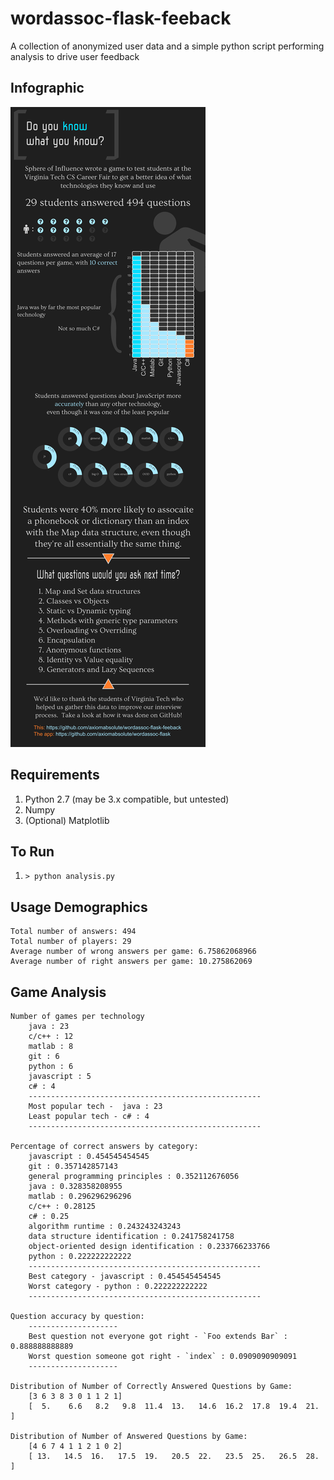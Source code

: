 wordassoc-flask-feeback
=======================

A collection of anonymized user data and a simple python script performing analysis to drive user feedback

## Infographic

![VT CSRC Infographic](VTFeedbackInfographic.png)

## Requirements

1. Python 2.7 (may be 3.x compatible, but untested)
2. Numpy
3. (Optional) Matplotlib

## To Run
1. ```> python analysis.py```

## Usage Demographics

	Total number of answers: 494
	Total number of players: 29
	Average number of wrong answers per game: 6.75862068966
	Average number of right answers per game: 10.275862069

## Game Analysis

	Number of games per technology
		java : 23
		c/c++ : 12
		matlab : 8
		git : 6
		python : 6
		javascript : 5
		c# : 4
		----------------------------------------------------
		Most popular tech -  java : 23
		Least popular tech - c# : 4
		----------------------------------------------------

	Percentage of correct answers by category:
		javascript : 0.454545454545
		git : 0.357142857143
		general programming principles : 0.352112676056
		java : 0.328358208955
		matlab : 0.296296296296
		c/c++ : 0.28125
		c# : 0.25
		algorithm runtime : 0.243243243243
		data structure identification : 0.241758241758
		object-oriented design identification : 0.233766233766
		python : 0.222222222222
		----------------------------------------------------
		Best category - javascript : 0.454545454545
		Worst category - python : 0.222222222222
		----------------------------------------------------

	Question accuracy by question:
		--------------------
		Best question not everyone got right - `Foo extends Bar` : 0.888888888889
		Worst question someone got right - `index` : 0.0909090909091
		--------------------

	Distribution of Number of Correctly Answered Questions by Game:
		[3 6 3 8 3 0 1 1 2 1]
		[  5.    6.6   8.2   9.8  11.4  13.   14.6  16.2  17.8  19.4  21. ]

	Distribution of Number of Answered Questions by Game:
		[4 6 7 4 1 1 2 1 0 2]
		[ 13.   14.5  16.   17.5  19.   20.5  22.   23.5  25.   26.5  28. ]
